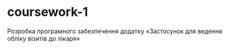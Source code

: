 # coursework-1
Розробка програмного забезпечення додатку «Застосунок для ведення обліку візитів до лікаря»
